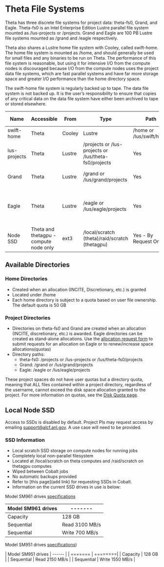 # Theta File Systems
Theta has three discrete file systems for project data: theta-fs0, Grand, and Eagle. Theta-fs0 is an Intel Enterprise Edition Lustre parallel file system mounted as /lus-projects or /projects. Grand and Eagle are 100 PB Lustre file systems mounted as /grand and /eagle respectively.

Theta also shares a Lustre home file system with Cooley, called swift-home. The home file system is mounted as /home, and should generally be used for small files and any binaries to be run on Theta. The performance of this file system is reasonable, but using it for intensive I/O from the compute nodes is discouraged because I/O from the compute nodes uses the project data file systems, which are fast parallel systems and have far more storage space and greater I/O performance than the home directory space.

The swift-home file system is regularly backed up to tape. The data file system is not backed up. It is the user’s responsibility to ensure that copies of any critical data on the data file system have either been archived to tape or stored elsewhere.

| Name      | Accessible |  From     |  Type  |  Path      | Production |  Backed-up      | Usage |
| ----------- | ----------- | ----------- | ----------- | ----------- | ----------- | ----------- | ----------- |
| swift-home	 | Theta | Cooley | Lustre	| /home or /lus/swift/home	| Yes  | 	Yes	|  general use |
| lus-projects	| Theta	 | Lustre	| /projects or /lus-projects or /lus/theta-fs0/projects	| Yes	| No	| intensive job output, large files |
| Grand | Theta	|  Lustre	 | /grand or /lus/grand/projects	| Yes	| No	| intensive job output, large files |
| Eagle	| Theta	| Lustre	| /eagle or /lus/eagle/projects	| Yes	| No	| community sharing via Globus; intensive job output, large files | 
| Node SSD	| Theta and thetagpu - compute node only	| ext3	 | /local/scratch (theta)/raid/scratch (thetagpu) | Yes - By Request Only	| No	|local node scratch during run|

## Available Directories
### Home Directories
- Created when an allocation (INCITE, Discretionary, etc.) is granted
- Located under /home
- Each home directory is subject to a quota based on user file ownership. The default quota is 50 GB

### Project Directories
- Directories on theta-fs0 and Grand are created when an allocation (INCITE, discretionary, etc.) is awarded. Eagle directories can be created as stand-alone allocations. Use the [allocation request form](https://accounts.alcf.anl.gov/allocationRequests) to submit requests for an allocation on Eagle or to renew/increase space allocations(quotas)
- Directory paths:
    - theta-fs0: /projects or /lus-projects or /lus/theta-fs0/projects
    - Grand: /grand or /lus/grand/projects
    - Eagle: /eagle or /lus/eagle/projects

These project spaces do not have user quotas but a directory quota, meaning that ALL files contained within a project directory, regardless of the username, cannot exceed the disk space allocation granted to the project. For more information on quotas, see the [Disk Quota page](https://www.alcf.anl.gov/user-guides/disk-quota).

## Local Node SSD
Access to SSDs is disabled by default. Project PIs may request access by emailing [support@alcf.anl.gov](mailto:support@alcf.anl.gov). A use case will need to be provided.

### SSD Information
- Local scratch SSD storage on compute nodes for running jobs
- Completely local non-parallel filesystem
- Located at /local/scratch on theta computes and /raid/scratch on thetagpu computes
- Wiped between Cobalt jobs
- No automatic backups provided
- Refer to [this page](add link) for requesting SSDs in Cobalt.
- Information on the current SSD drives in use is below:

Model SM961 drives [specifications](http://www.samsung.com/semiconductor/ssd/client-ssd/MZVPV128HEGM/)

| Model SM961 drives | -------  |
| ------ | ------|
| Capacity	| 128 GB |
| Sequential | Read	3100 MB/s |
| Sequential | Write	700 MB/s |


Model SM951 drives [specifications](https://s3.ap-northeast-2.amazonaws.com/global.semi.static/0_sm951-prodoverview-0615-v1-0.pdf))

| Model SM951 drives |   ------   |
| ======= | ========|
| Capacity	| 128 GB |
| Sequential | Read	2150 MB/s |
| Sequential | Write	1550 MB/s |



